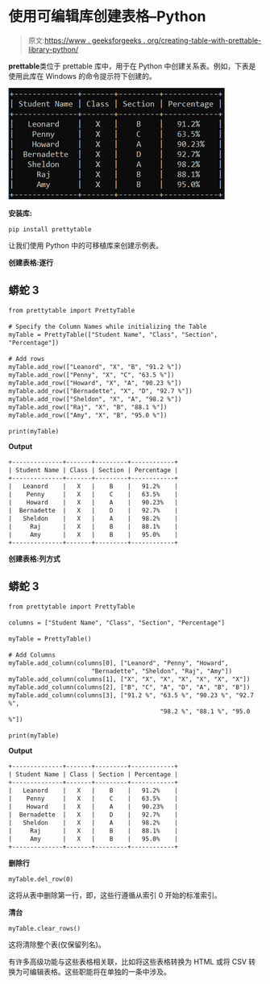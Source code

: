 # 使用可编辑库创建表格–Python

> 原文:[https://www . geeksforgeeks . org/creating-table-with-prettable-library-python/](https://www.geeksforgeeks.org/creating-tables-with-prettytable-library-python/)

**prettable**类位于 prettable 库中，用于在 Python 中创建关系表。例如，下表是使用此库在 Windows 的命令提示符下创建的。

![](img/918e3c43d6458f15067ec41fde0e6fb8.png)

**安装库:**

```
pip install prettytable

```

让我们使用 Python 中的可移植库来创建示例表。

**创建表格:逐行**

## 蟒蛇 3

```
from prettytable import PrettyTable

# Specify the Column Names while initializing the Table
myTable = PrettyTable(["Student Name", "Class", "Section", "Percentage"])

# Add rows
myTable.add_row(["Leanord", "X", "B", "91.2 %"])
myTable.add_row(["Penny", "X", "C", "63.5 %"])
myTable.add_row(["Howard", "X", "A", "90.23 %"])
myTable.add_row(["Bernadette", "X", "D", "92.7 %"])
myTable.add_row(["Sheldon", "X", "A", "98.2 %"])
myTable.add_row(["Raj", "X", "B", "88.1 %"])
myTable.add_row(["Amy", "X", "B", "95.0 %"])

print(myTable)
```

**Output**

```
+--------------+-------+---------+------------+
| Student Name | Class | Section | Percentage |
+--------------+-------+---------+------------+
|   Leanord    |   X   |    B    |   91.2%    |
|    Penny     |   X   |    C    |   63.5%    |
|    Howard    |   X   |    A    |   90.23%   |
|  Bernadette  |   X   |    D    |   92.7%    |
|   Sheldon    |   X   |    A    |   98.2%    |
|     Raj      |   X   |    B    |   88.1%    |
|     Amy      |   X   |    B    |   95.0%    |
+--------------+-------+---------+------------+

```

**创建表格:列方式**

## 蟒蛇 3

```
from prettytable import PrettyTable

columns = ["Student Name", "Class", "Section", "Percentage"]

myTable = PrettyTable()

# Add Columns
myTable.add_column(columns[0], ["Leanord", "Penny", "Howard",
                       "Bernadette", "Sheldon", "Raj", "Amy"])
myTable.add_column(columns[1], ["X", "X", "X", "X", "X", "X", "X"])
myTable.add_column(columns[2], ["B", "C", "A", "D", "A", "B", "B"])
myTable.add_column(columns[3], ["91.2 %", "63.5 %", "90.23 %", "92.7 %", 
                                          "98.2 %", "88.1 %", "95.0 %"])

print(myTable)
```

**Output**

```
+--------------+-------+---------+------------+
| Student Name | Class | Section | Percentage |
+--------------+-------+---------+------------+
|   Leanord    |   X   |    B    |   91.2%    |
|    Penny     |   X   |    C    |   63.5%    |
|    Howard    |   X   |    A    |   90.23%   |
|  Bernadette  |   X   |    D    |   92.7%    |
|   Sheldon    |   X   |    A    |   98.2%    |
|     Raj      |   X   |    B    |   88.1%    |
|     Amy      |   X   |    B    |   95.0%    |
+--------------+-------+---------+------------+

```

**删除行**

```
myTable.del_row(0)
```

这将从表中删除第一行，即，这些行遵循从索引 0 开始的标准索引。

**清台**

```
myTable.clear_rows()
```

这将清除整个表(仅保留列名)。

有许多高级功能与这些表格相关联，比如将这些表格转换为 HTML 或将 CSV 转换为可编辑表格。这些职能将在单独的一条中涉及。